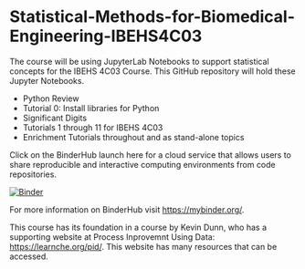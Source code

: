 # Statistical-Methods-for-Biomedical-Engineering-IBEHS4C03

The course will be using JupyterLab Notebooks to support statistical concepts for the IBEHS 4C03 Course. This GitHub repository will hold these Jupyter Notebooks.  

- Python Review
- Tutorial 0:  Install libraries for Python
- Significant Digits
- Tutorials 1 through 11 for IBEHS 4C03
- Enrichment Tutorials throughout and as stand-alone topics

Click on the BinderHub launch here for a cloud service that allows users to share reproducible and interactive computing environments from code repositories. 

[![Binder](https://mybinder.org/badge_logo.svg)](https://mybinder.org/v2/gh/cbassim/IBEHS-4C03/HEAD)

For more information on BinderHub visit https://mybinder.org/.

This course has its foundation in a course by Kevin Dunn, who has a supporting website at Process Inprovemnt Using Data:  https://learnche.org/pid/.  This website has many resources that can be accessed.  
